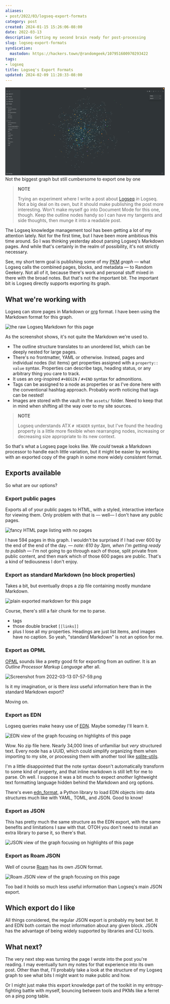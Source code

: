 ```yaml
---
aliases:
- post/2022/03/logseq-export-formats
category: post
created: 2024-01-15 15:26:06-08:00
date: 2022-03-13
description: Getting my second brain ready for post-processing
slug: logseq-export-formats
syndication:
  mastodon: https://hackers.town/@randomgeek/107951600970293422
tags:
- logseq
title: Logseq's Export Formats
updated: 2024-02-09 11:28:33-08:00
---
```


![attachments/img/2022/cover-2022-03-13.png](../../../attachments/img/2022/cover-2022-03-13.png)
Not the biggest graph but still cumbersome to export one by one

 > 
 > **NOTE**
>
 > Trying an experiment where I write a post about [Logseq](../../../card/Logseq.md) *in* Logseq. Not a big deal on its own, but it should make publishing the post more interesting. Won't make myself go into Document Mode for this one, though. Keep the outline nodes handy so I can have my tangents and side thoughts, then munge it into a readable post.

The Logseq knowledge management tool has been getting a lot of my attention lately. Not for the first time, but I have been more ambitious this time around. So I was thinking yesterday about parsing Logseq's Markdown pages. And while that's certainly in the realm of possibility, it's not strictly necessary.

See, my short term goal is publishing some of my [PKM](../../../card/PKM.md) *graph* — what Logseq calls the combined pages, blocks, and metadata — to Random Geekery. Not all of it, because there's work and personal stuff mixed in there with the broad notes. But that's not the important bit. The important bit is Logseq directly supports exporting its graph.

## What we're working with

Logseq can store pages in Markdown or [org](https://orgmode.org/) format. I have been using the Markdown format for this graph.

![the raw Logseq Markdown for this page](attachments/img/2022/Screenshot_from_2022-03-13_07-06-34_1647180542104_0.png "the raw Logseq Markdown for this page")

As the screenshot shows, it's not quite the Markdown we're used to.

* The outline structure translates to an unordered list, which can be deeply nested for large pages.
* There's no frontmatter, YAML or otherwise. Instead, pages and individual nodes (list items) get properties assigned with a `property:: value` syntax. Properties can describe tags, heading status, or any arbitrary thing you care to track.
* It uses an org-inspired `#+BEGIN` / `#+END` syntax for admonitions.
* Tags can be assigned to a node as properties or as I've done here with the conventional hashtag approach. Probably worth noticing that tags can be nested!
* Images are stored with the vault in the `assets/` folder. Need to keep that in mind when shifting all the way over to my site sources.

 > 
 > **NOTE**
>
 > Logseq understands ATX `# HEADER` syntax, but I've found the heading property is a little more flexible when rearranging nodes, increasing or decreasing size appropriate to its new context.

So that's what a Logseq page looks like. We *could* tweak a Markdown processor to handle each little variation, but it might be easier by working with an exported copy of the graph in some more widely consistent format.

## Exports available

So what are our options?

### Export public pages

Exports all of your public pages to HTML, with a styled, interactive interface for viewing them. Only problem with that is — well— I don't have any public pages.

![fancy HTML page listing with no pages](attachments/img/2022/image_1647178655890_0.png)

I have 594 pages in this graph. I wouldn't be surprised if I had over 600 by the end of the end of the day. — *note: 610 by 3pm, when I'm getting ready to publish* — I'm not going to go through each of those, split private from public content, and then mark which of those 600 pages are public. That's a kind of tediousness I don't enjoy.

### Export as standard Markdown (no block properties)

Takes a bit, but eventually drops a zip file containing mostly mundane Markdown.

![plain exported markdown for this page](attachments/img/2022/Screenshot_from_2022-03-13_07-03-45_1647180250247_0.png)

Course, there's still a fair chunk for me to parse.

* tags
* those double bracket `[[links]]`
* plus I lose all my properties. Headings are just list items, and images have no caption. So yeah, "standard Markdown" is not an option for me.

### Export as OPML

[OPML](https://indieweb.org/OPML) sounds like a pretty good fit for exporting from an outliner. It is an *Outline Processor Markup Language* after all.

![Screenshot from 2022-03-13 07-57-59.png](attachments/img/2022/Screenshot_from_2022-03-13_07-57-59_1647183496460_0.png "OPML export for this page")

Is it my imagination, or is there *less* useful information here than in the standard Markdown export?

Moving on.

### Export as EDN

Logseq queries make heavy use of [EDN](https://github.com/edn-format/edn). Maybe someday I'll learn it.

![EDN view of the graph focusing on highlights of this page](attachments/img/2022/Screenshot_from_2022-03-13_08-15-24_1647184542358_0.png)

Wow. No zip file here. Nearly 34,000 lines of unfamiliar but *very* structured text. Every node has a UUID, which could simplify organizing them when importing to my site, or processing them with another tool like [sqlite-utils](https://sqlite-utils.datasette.io/en/stable/).

I'm a little disappointed that the note syntax doesn't automatically transform to some kind of property, and that inline markdown is still left for me to parse. Oh well. I suppose it was a bit much to expect *another* lightweight text formatting language hidden behind the Markdown and org options.

There's even [edn_format](https://github.com/swaroopch/edn_format), a Python library to load EDN objects into data structures much like with YAML, TOML, and JSON. Good to know!

### Export as JSON

This has pretty much the same structure as the EDN export, with the same benefits and limitations I saw with that. OTOH you don't need to install an extra library to parse it, so there's that.

![JSON view of the graph focusing on highlights of this page](attachments/img/2022/Screenshot_from_2022-03-13_08-47-22_1647186468168_0.png)

### Export as Roam JSON

Well of course [Roam](https://roamresearch.com/) has its own JSON format.

![Roam JSON view of the graph focusing on this page](attachments/img/2022/Screenshot_from_2022-03-13_08-47-22_1647186731737_0.png)

Too bad it holds so much less useful information than Logseq's main JSON export.

## Which export do I like

All things considered, the regular JSON export is probably my best bet. It and EDN both contain the most information about any given block. JSON has the advantage of being widely supported by libraries and CLI tools.

## What next?

The very next step was turning the page I wrote into the post you're reading. I may eventually turn my notes for that experience into its own post. Other than that, I'll probably take a look at the structure of my Logseq graph to see what bits I might want to make public and how.

Or I might just make this export knowledge part of the toolkit in my entropy-fighting battle with myself, bouncing between tools and PKMs like a ferret on a ping pong table.